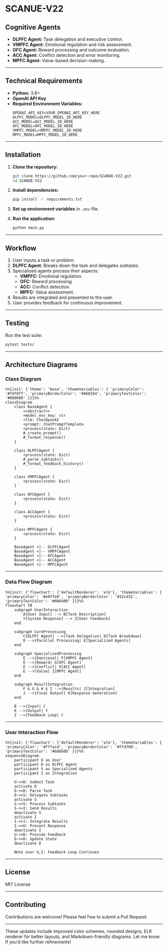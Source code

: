 # **SCANUE-V22**

## **Cognitive Agents**
- **DLPFC Agent:** Task delegation and executive control.
- **VMPFC Agent:** Emotional regulation and risk assessment.
- **OFC Agent:** Reward processing and outcome evaluation.
- **ACC Agent:** Conflict detection and error monitoring.
- **MPFC Agent:** Value-based decision-making.

---

## **Technical Requirements**
- **Python:** 3.8+
- **OpenAI API Key**
- **Required Environment Variables:**
  ```plaintext
  OPENAI_API_KEY=YOUR_OPENAI_API_KEY_HERE
  DLPFC_MODEL=DLPFC_MODEL_ID_HERE
  ACC_MODEL=ACC_MODEL_ID_HERE
  OFC_MODEL=OFC_MODEL_ID_HERE
  VMPFC_MODEL=VMPFC_MODEL_ID_HERE
  MPFC_MODEL=MPFC_MODEL_ID_HERE
  ```

---

## **Installation**

1. **Clone the repository:**
   ```bash
   git clone https://github.com/your-repo/SCANUE-V22.git
   cd SCANUE-V22
   ```

2. **Install dependencies:**
   ```bash
   pip install -r requirements.txt
   ```

3. **Set up environment variables** in `.env` file.

4. **Run the application:**
   ```bash
   python main.py
   ```

---

## **Workflow**
1. User inputs a task or problem.
2. **DLPFC Agent:** Breaks down the task and delegates subtasks.
3. Specialized agents process their aspects:
   - **VMPFC:** Emotional regulation.
   - **OFC:** Reward processing.
   - **ACC:** Conflict detection.
   - **MPFC:** Value assessment.
4. Results are integrated and presented to the user.
5. User provides feedback for continuous improvement.

---

## **Testing**
Run the test suite:

```bash
pytest tests/
```

---

## **Architecture Diagrams**

### **Class Diagram**

```mermaid
%%{init: {'theme': 'base', 'themeVariables': { 'primaryColor': '#f0f8ff', 'primaryBorderColor': '#4682b4', 'primaryTextColor': '#000080' }}}%%
classDiagram
    class BaseAgent {
        <<abstract>>
        +model_env_key: str
        +llm: ChatOpenAI
        +prompt: ChatPromptTemplate
        +process(state: Dict)
        #_create_prompt()
        #_format_response()
    }

    class DLPFCAgent {
        +process(state: Dict)
        #_parse_subtasks()
        #_format_feedback_history()
    }

    class VMPFCAgent {
        +process(state: Dict)
    }

    class OFCAgent {
        +process(state: Dict)
    }

    class ACCAgent {
        +process(state: Dict)
    }

    class MPFCAgent {
        +process(state: Dict)
    }

    BaseAgent <|-- DLPFCAgent
    BaseAgent <|-- VMPFCAgent
    BaseAgent <|-- OFCAgent
    BaseAgent <|-- ACCAgent
    BaseAgent <|-- MPFCAgent
```

---

### **Data Flow Diagram**

```mermaid
%%{init: {'flowchart': {'defaultRenderer': 'elk'}, 'themeVariables': { 'primaryColor': '#e0ffe0', 'primaryBorderColor': '#32cd32', 'primaryTextColor': '#006400' }}}%%
flowchart TB
    subgraph UserInteraction
        A[User Input] --> B[Task Description]
        Y[System Response] --> Z[User Feedback]
    end

    subgraph CoreProcessing
        C[DLPFC Agent] -->|Task Delegation| D[Task Breakdown]
        D -->|Parallel Processing| E[Specialized Agents]
    end

    subgraph SpecializedProcessing
        E -->|Emotional| F[VMPFC Agent]
        E -->|Reward| G[OFC Agent]
        E -->|Conflict| H[ACC Agent]
        E -->|Value| I[MPFC Agent]
    end

    subgraph ResultIntegration
        F & G & H & I -->|Results| J[Integration]
        J -->|Final Output| K[Response Generation]
    end

    B -->|Input| C
    K -->|Output| Y
    Z -->|Feedback Loop| C
```

---

### **User Interaction Flow**

```mermaid
%%{init: {'flowchart': {'defaultRenderer': 'elk'}, 'themeVariables': { 'primaryColor': '#fffacd', 'primaryBorderColor': '#ffd700', 'primaryTextColor': '#b8860b' }}}%%
sequenceDiagram
    participant U as User
    participant D as DLPFC Agent
    participant S as Specialized Agents
    participant I as Integration

    U->>D: Submit Task
    activate D
    D->>D: Parse Task
    D->>S: Delegate Subtasks
    activate S
    S->>S: Process Subtasks
    S->>I: Send Results
    deactivate S
    activate I
    I->>I: Integrate Results
    I->>U: Present Response
    deactivate I
    U->>D: Provide Feedback
    D->>D: Update State
    deactivate D

    Note over U,I: Feedback Loop Continues
```

---

## **License**
MIT License

---

## **Contributing**
Contributions are welcome! Please feel free to submit a Pull Request.

--- 

These updates include improved color schemes, rounded designs, ELK renderer for better layouts, and Markdown-friendly diagrams. Let me know if you’d like further refinements!
